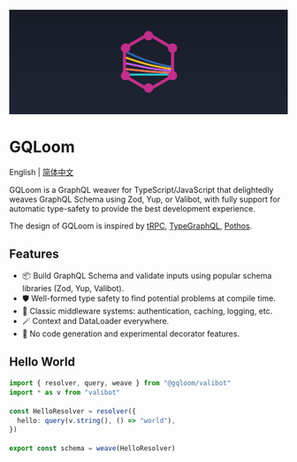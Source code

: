 ![GQLoom Logo](./gqloom.svg)

# GQLoom

English | [简体中文](./README.zh-CN.md)

GQLoom is a GraphQL weaver for TypeScript/JavaScript that delightedly weaves GraphQL Schema using Zod, Yup, or Valibot, with fully support for automatic type-safety to provide the best development experience.

The design of GQLoom is inspired by [tRPC](https://trpc.io/), [TypeGraphQL](https://typegraphql.com/), [Pothos](https://pothos-graphql.dev/).

## Features

- 📦 Build GraphQL Schema and validate inputs using popular schema libraries (Zod, Yup, Valibot).
- 🛡️ Well-formed type safety to find potential problems at compile time.
- 🧩 Classic middleware systems: authentication, caching, logging, etc.
- 🪄 Context and DataLoader everywhere.
- 🔮 No code generation and experimental decorator features.

## Hello World

```ts
import { resolver, query, weave } from "@gqloom/valibot"
import * as v from "valibot"

const HelloResolver = resolver({
  hello: query(v.string(), () => "world"),
})

export const schema = weave(HelloResolver)
```
